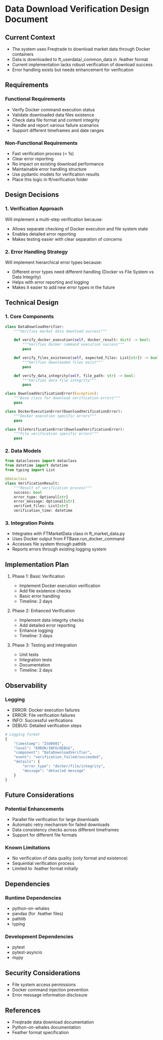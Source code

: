 # Data Download Verification Design Document

## Current Context

- The system uses Freqtrade to download market data through Docker containers
- Data is downloaded to ft_userdata/\_common_data in .feather format
- Current implementation lacks robust verification of download success
- Error handling exists but needs enhancement for verification

## Requirements

### Functional Requirements

- Verify Docker command execution status
- Validate downloaded data files existence
- Check data file format and content integrity
- Handle and report various failure scenarios
- Support different timeframes and date ranges

### Non-Functional Requirements

- Fast verification process (< 1s)
- Clear error reporting
- No impact on existing download performance
- Maintainable error handling structure
- Use pydantic models for verification results
- Place this logic in ft/verification folder

## Design Decisions

### 1. Verification Approach

Will implement a multi-step verification because:

- Allows separate checking of Docker execution and file system state
- Enables detailed error reporting
- Makes testing easier with clear separation of concerns

### 2. Error Handling Strategy

Will implement hierarchical error types because:

- Different error types need different handling (Docker vs File System vs Data Integrity)
- Helps with error reporting and logging
- Makes it easier to add new error types in the future

## Technical Design

### 1. Core Components

```python
class DataDownloadVerifier:
    """Verifies market data download success"""

    def verify_docker_execution(self, docker_result: dict) -> bool:
        """Verifies Docker command execution success"""
        pass

    def verify_files_existence(self, expected_files: List[str]) -> bool:
        """Verifies downloaded files exist"""
        pass

    def verify_data_integrity(self, file_path: str) -> bool:
        """Verifies data file integrity"""
        pass

class DownloadVerificationError(Exception):
    """Base class for download verification errors"""
    pass

class DockerExecutionError(DownloadVerificationError):
    """Docker execution specific errors"""
    pass

class FileVerificationError(DownloadVerificationError):
    """File verification specific errors"""
    pass
```

### 2. Data Models

```python
from dataclasses import dataclass
from datetime import datetime
from typing import List

@dataclass
class VerificationResult:
    """Result of verification process"""
    success: bool
    error_type: Optional[str]
    error_message: Optional[str]
    verified_files: List[str]
    verification_time: datetime
```

### 3. Integration Points

- Integrates with FTMarketData class in ft_market_data.py
- Uses Docker output from FTBase.run_docker_command
- Accesses file system through pathlib
- Reports errors through existing logging system

## Implementation Plan

1. Phase 1: Basic Verification

   - Implement Docker execution verification
   - Add file existence checks
   - Basic error handling
   - Timeline: 2 days

2. Phase 2: Enhanced Verification

   - Implement data integrity checks
   - Add detailed error reporting
   - Enhance logging
   - Timeline: 3 days

3. Phase 3: Testing and Integration

   - Unit tests
   - Integration tests
   - Documentation
   - Timeline: 2 days

## Observability

### Logging

- ERROR: Docker execution failures
- ERROR: File verification failures
- INFO: Successful verifications
- DEBUG: Detailed verification steps

```python
# Logging format
{
    "timestamp": "ISO8601",
    "level": "ERROR/INFO/DEBUG",
    "component": "DataDownloadVerifier",
    "event": "verification_failed/succeeded",
    "details": {
        "error_type": "docker/file/integrity",
        "message": "detailed message"
    }
}
```

## Future Considerations

### Potential Enhancements

- Parallel file verification for large downloads
- Automatic retry mechanism for failed downloads
- Data consistency checks across different timeframes
- Support for different file formats

### Known Limitations

- No verification of data quality (only format and existence)
- Sequential verification process
- Limited to .feather format initially

## Dependencies

### Runtime Dependencies

- python-on-whales
- pandas (for .feather files)
- pathlib
- typing

### Development Dependencies

- pytest
- pytest-asyncio
- mypy

## Security Considerations

- File system access permissions
- Docker command injection prevention
- Error message information disclosure

## References

- Freqtrade data download documentation
- Python-on-whales documentation
- Feather format specification
